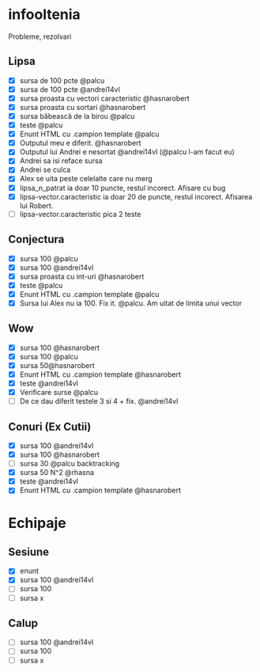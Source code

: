 # infooltenia
Probleme, rezolvari

## Lipsa

- [x] sursa de 100 pcte @palcu
- [x] sursa de 100 pcte @andrei14vl
- [x] sursa proasta cu vectori caracteristic @hasnarobert
- [x] sursa proasta cu sortari @hasnarobert
- [x] sursa băbească de la birou @palcu
- [x] teste @palcu
- [x] Enunt HTML cu .campion template @palcu
- [x] Outputul meu e diferit. @hasnarobert
- [x] Outputul lui Andrei e nesortat @andrei14vl (@palcu l-am facut eu)
- [x] Andrei sa isi reface sursa
- [x] Andrei se culca
- [x] Alex se uita peste celelalte care nu merg
- [x] lipsa_n_patrat ia doar 10 puncte, restul incorect. Afisare cu bug
- [x] lipsa-vector.caracteristic ia doar 20 de puncte, restul incorect. Afisarea lui Robert.
- [ ] lipsa-vector.caracteristic pica 2 teste

## Conjectura

- [x] sursa 100 @palcu
- [x] sursa 100 @andrei14vl
- [x] sursa proasta cu int-uri @hasnarobert
- [x] teste @palcu
- [x] Enunt HTML cu .campion template @palcu
- [x] Sursa lui Alex nu ia 100. Fix it. @palcu. Am uitat de limita unui vector

## Wow

- [x] sursa 100 @hasnarobert
- [x] sursa 100 @palcu
- [x] sursa 50@hasnarobert
- [x] Enunt HTML cu .campion template @hasnarobert
- [x] teste @andrei14vl
- [x] Verificare surse @palcu
- [ ] De ce dau diferit testele 3 si 4 + fix. @andrei14vl

## Conuri (Ex Cutii)

- [x] sursa 100 @andrei14vl
- [x] sursa 100 @hasnarobert
- [ ] sursa 30 @palcu backtracking
- [x] sursa 50 N^2 @rhasna
- [x] teste @andrei14vl
- [x] Enunt HTML cu .campion template @hasnarobert

# Echipaje

## Sesiune

- [x] enunt
- [x] sursa 100 @andrei14vl
- [ ] sursa 100
- [ ] sursa x

## Calup

- [ ] sursa 100 @andrei14vl
- [ ] sursa 100
- [ ] sursa x
